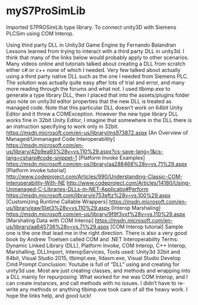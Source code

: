 # myS7ProSimLib
Imported S7PROSimLib type library. To connect unity3D with Siemens PLCSim using COM Interop.

Using third party DLL in Unity3d Game Engine by Fernando Balandran
Lessons learned from trying to interact with a third party DLL in unity3d. I think that many of the links below would probably apply to other scenarios. Many videos online and tutorials talked about creating a DLL from scratch either c# or c++ none of which I needed. Very few talked about actually using a third party native DLL such as the one I needed from Siemens PLC.
The solution was actually quite easy after lots of trial and error, and many more reading through the forums and what not. I used tlbimp.exe to generate a type library DLL, then I placed that into the assets/plugins folder also note on unity3d editor properties that the new DLL is treated as managed code. Note that this particular DLL doesn’t work on 64bit Unity Editor and it threw a COMException. However the new type library DLL works fine in 32bit Unity Editor, I imagine that somewhere in the DLL there is an instruction specifying to work only in 32bit.
https://msdn.microsoft.com/en-us/library/ms973872.aspx [An Overview of Managed/Unmanaged Code Interoperability]
https://msdn.microsoft.com/en-us/library/42b9ea93%28v=vs.110%29.aspx?cs-save-lang=1&cs-lang=csharp#code-snippet-1 [Platform Invoke Examples]
https://msdn.microsoft.com/en-us/library/aa288468%28v=vs.71%29.aspx [Platform invoke tutorial]
http://www.codeproject.com/Articles/990/Understanding-Classic-COM-Interoperability-With-NE 
http://www.codeproject.com/Articles/14180/Using-Unmanaged-C-Libraries-DLLs-in-NET-Applicatio#Perform
https://msdn.microsoft.com/library/e753eftz%28v=vs.100%29.aspx [Customizing Runtime Callable Wrappers]
https://msdn.microsoft.com/en-us/library/eaw10et3%28v=vs.110%29.aspx [Interop Marshaling]
https://msdn.microsoft.com/en-us/library/9f9f3yxf%28v=vs.110%29.aspx [Marshaling Data with COM Interop]
https://msdn.microsoft.com/en-us/library/aa645736%28v=vs.71%29.aspx [COM Interop tutorial] Sample one is the one that lead me in the right direction.
There is also a very good book by Andrew Troelsen called COM and .NET Interoperability
Terms: Dynamic Linked Library (DLL), Platform Invoke, COM Interop, C++ Interop, Marshalling, DLLImport, InteropServices, 
Tools used: Unity3d 32bit and 64bit, Visual Studio 2015, tlbimpl.exe, Ildasm.exe, Visual Studio Develop Cmd Prompt
Conclusion: Youtube is full of “DLL” using and creating for unity3d use. Most are just creating classes, and methods and wrapping into a DLL mainly for repurposing. What worked for me was COM Interop, and I can create instances, and call methods with no issues. I didn’t have to re-write any methods or anything tlbimp.exe took care of all the heavy work. I hope the links help, and good luck!

